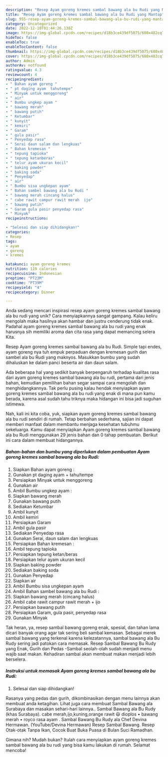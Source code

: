 ```yaml
---
description: "Resep Ayam goreng kremes sambal bawang ala bu Rudi yang Mantap"
title: "Resep Ayam goreng kremes sambal bawang ala bu Rudi yang Mantap"
slug: 955-resep-ayam-goreng-kremes-sambal-bawang-ala-bu-rudi-yang-mantap
category: Uncategorized
date: 2022-12-10T01:44:26.138Z
image: https://img-global.cpcdn.com/recipes/d18b3ce439df5075/680x482cq70/ayam-goreng-kremes-sambal-bawang-ala-bu-rudi-foto-resep-utama.jpg
hideToc: false
enableToc: true
enableTocContent: false
thumbnail: https://img-global.cpcdn.com/recipes/d18b3ce439df5075/680x482cq70/ayam-goreng-kremes-sambal-bawang-ala-bu-rudi-foto-resep-utama.jpg
cover: https://img-global.cpcdn.com/recipes/d18b3ce439df5075/680x482cq70/ayam-goreng-kremes-sambal-bawang-ala-bu-rudi-foto-resep-utama.jpg
author: Admin
authorAv: notfound
ratingvalue: 4.3
reviewcount: 4
recipeingredient:
- " Bahan ayam goreng "
- " pt daging ayam  tahutempe"
- " Minyak untuk menggoreng"
- " air"
- " Bumbu ungkep ayam "
- " bawang merah"
- " bawang putih"
- " Ketumbar"
- " kunyit"
- " kemiri"
- " Garam"
- " gula pasir"
- " Penyedap rasa"
- " Serai daun salam dan lengkuas"
- " Bahan kremesan "
- " tepung tapioka"
- " tepung ketanberas"
- " telur ayam ukuran kecil"
- " baking powder"
- " baking soda"
- " Penyedap"
- " air"
- " Bumbu sisa ungkepan ayam"
- " Bahan sambel bawang ala bu Rudi "
- " bawang merah cincang halus"
- " cabe rawit campur rawit merah  ijo"
- " bawang putih"
- " Garam gula pasir penyedap rasa"
- " Minyak"
recipeinstructions:

- "Selesai dan siap dihidangkan!"
categories:
- Resep
tags:
- ayam
- goreng
- kremes

katakunci: ayam goreng kremes 
nutrition: 119 calories
recipecuisine: Indonesian
preptime: "PT23M"
cooktime: "PT39M"
recipeyield: "4"
recipecategory: Dinner

---
```





Anda sedang mencari inspirasi resep ayam goreng kremes sambal bawang ala bu rudi yang unik? Cara menyiapkannya sangat gampang. Kalau keliru mengolah maka hasilnya akan hambar dan justru cenderung tidak enak. Padahal ayam goreng kremes sambal bawang ala bu rudi yang enak harusnya sih memiliki aroma dan cita rasa yang dapat memancing selera Kita.





Resep Ayam goreng kremes sambal bawang ala bu Rudi. Simple tapi endes, ayam goreng nya tuh empuk perpaduan dengan kremesan gurih dan sambel ala bu Rudi yang maknyos. Masukkan bumbu yang sudah dihaluskan ke dalam panci beserta air dan daun salam.

Ada beberapa hal yang sedikit banyak berpengaruh terhadap kualitas rasa dari ayam goreng kremes sambal bawang ala bu rudi, pertama dari jenis bahan, kemudian pemilihan bahan segar sampai cara mengolah dan menghidangkannya. Tak perlu pusing kalau hendak menyiapkan ayam goreng kremes sambal bawang ala bu rudi yang enak di mana pun kamu berada, karena asal sudah tahu triknya maka hidangan ini bisa jadi suguhan istimewa.






Nah, kali ini kita coba, yuk, siapkan ayam goreng kremes sambal bawang ala bu rudi sendiri di rumah. Tetap berbahan sederhana, sajian ini dapat memberi manfaat dalam membantu menjaga kesehatan tubuhmu sekeluarga. Kamu dapat menyiapkan Ayam goreng kremes sambal bawang ala bu Rudi menggunakan 29 jenis bahan dan 0 tahap pembuatan. Berikut ini cara dalam membuat hidangannya.

<!--inarticleads1-->

##### Bahan-bahan dan bumbu yang diperlukan dalam pembuatan Ayam goreng kremes sambal bawang ala bu Rudi:

1. Siapkan  Bahan ayam goreng :
1. Gunakan  pt daging ayam + tahu/tempe
1. Persiapkan  Minyak untuk menggoreng
1. Gunakan  air
1. Ambil  Bumbu ungkep ayam :
1. Siapkan  bawang merah
1. Gunakan  bawang putih
1. Sediakan  Ketumbar
1. Ambil  kunyit
1. Ambil  kemiri
1. Persiapkan  Garam
1. Ambil  gula pasir
1. Sediakan  Penyedap rasa
1. Gunakan  Serai, daun salam dan lengkuas
1. Persiapkan  Bahan kremesan :
1. Ambil  tepung tapioka
1. Persiapkan  tepung ketan/beras
1. Persiapkan  telur ayam ukuran kecil
1. Siapkan  baking powder
1. Sediakan  baking soda
1. Gunakan  Penyedap
1. Siapkan  air
1. Ambil  Bumbu sisa ungkepan ayam
1. Ambil  Bahan sambel bawang ala bu Rudi :
1. Siapkan  bawang merah (cincang halus)
1. Ambil  cabe rawit campur rawit merah + ijo
1. Persiapkan  bawang putih
1. Persiapkan  Garam, gula pasir, penyedap rasa
1. Gunakan  Minyak


Tak heran, ya, resep sambal bawang goreng enak, spesial, dan tahan lama dicari banyak orang agar tak sering beli sambal kemasan. Sebagai merek sambal bawang yang terkenal karena kelezatannya, sambal bawang ala Bu Rudy sering jadi patokan cara memasak. Resep Sambal Bawang Bu Rudy yang Enak, Gurih dan Pedas -Sambal seolah-olah sudah menjadi menu wajib saat makan. Kehadiran sambal akan membuat makan menjadi lebih berselera. 

<!--inarticleads2-->

##### Instruksi untuk memasak Ayam goreng kremes sambal bawang ala bu Rudi:


1. Selesai dan siap dihidangkan!

Rasanya yang pedas dan gurih, dikombinasikan dengan menu lainnya akan membuat anda ketagihan. Lihat juga cara membuat Sambal Bawang ala Surabaya dan masakan sehari-hari lainnya.. Sambal Bawang ala Bu Rudy (khas Surabaya). cabe merah,ijo,kuning,orange rawit 😃 dioplos • bawang merah • royco rasa ayam . Sambal Bawang Bu Rudy ala Chef Devina Hermawan. (YouTube/Devina Hermawan) Resep Sambal Bawang. Resep Otak-otak Tanpa Ikan, Cocok Buat Buka Puasa di Bulan Suci Ramadhan. 

Gimana nih? Mudah bukan? Itulah cara menyiapkan ayam goreng kremes sambal bawang ala bu rudi yang bisa kamu lakukan di rumah. Selamat mencoba!
